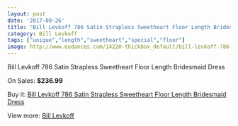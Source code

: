 ```yaml
---
layout: post
date: '2017-09-26'
title: "Bill Levkoff 786 Satin Strapless Sweetheart Floor Length Bridesmaid Dress"
category: Bill Levkoff
tags: ["unique","length","sweetheart","special","floor"]
image: http://www.eudances.com/14220-thickbox_default/bill-levkoff-786-satin-strapless-sweetheart-floor-length-bridesmaid-dress.jpg
---
```

Bill Levkoff 786 Satin Strapless Sweetheart Floor Length Bridesmaid Dress

On Sales: **$236.99**
<a href="https://www.eudances.com/en/bill-levkoff/4269-bill-levkoff-786-satin-strapless-sweetheart-floor-length-bridesmaid-dress.html"><amp-img layout="responsive" width="600" height="600" src="//www.eudances.com/14220-thickbox_default/bill-levkoff-786-satin-strapless-sweetheart-floor-length-bridesmaid-dress.jpg" alt="Bill Levkoff 786 Satin Strapless Sweetheart Floor Length Bridesmaid Dress 0" /></a>
<a href="https://www.eudances.com/en/bill-levkoff/4269-bill-levkoff-786-satin-strapless-sweetheart-floor-length-bridesmaid-dress.html"><amp-img layout="responsive" width="600" height="600" src="//www.eudances.com/14221-thickbox_default/bill-levkoff-786-satin-strapless-sweetheart-floor-length-bridesmaid-dress.jpg" alt="Bill Levkoff 786 Satin Strapless Sweetheart Floor Length Bridesmaid Dress 1" /></a>

Buy it: [Bill Levkoff 786 Satin Strapless Sweetheart Floor Length Bridesmaid Dress](https://www.eudances.com/en/bill-levkoff/4269-bill-levkoff-786-satin-strapless-sweetheart-floor-length-bridesmaid-dress.html "Bill Levkoff 786 Satin Strapless Sweetheart Floor Length Bridesmaid Dress")

View more: [Bill Levkoff](https://www.eudances.com/en/57-bill-levkoff "Bill Levkoff")